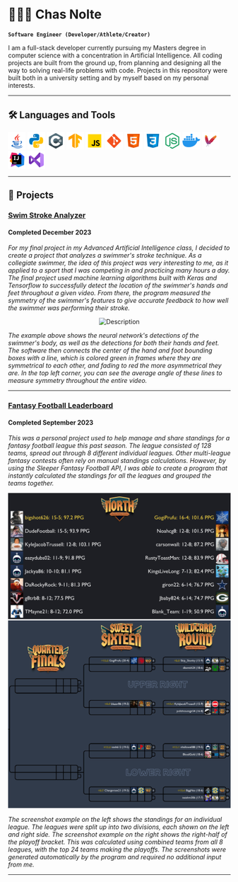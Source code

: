 # 🏊🏼‍♂️️ Chas Nolte

**`Software Engineer (Developer/Athlete/Creator)`**

I am a full-stack developer currently pursuing my Masters degree in computer science 
with a concentration in Artificial Intelligence.
All coding projects are built from the ground up, from planning and designing all the way to solving real-life problems with code.
Projects in this repository were built both in a university setting and by myself based on my personal interests.


---

## 🛠️ Languages and Tools

<p>
    <img src="icons/java.svg" alt="Java" width="40" height="40" title="Java">
    <img src="icons/python.svg" alt="Python" width="40" height="40" title="Python">
    <img src="icons/csharp.svg" alt="C#" width="40" height="40" title="C#">
    <img src="icons/tf.svg" alt="Tensorflow" width="40" height="40" title="Tensorflow">
    <img src="icons/javascript.svg" alt="JavaScript" width="40" height="40" title="JavaScript">
    <img src="icons/git.svg" alt="Git" width="40" height="40" title="Git">
    <img src="icons/html.svg" alt="HTML" width="40" height="40" title="HTML5">
    <img src="icons/css.svg" alt="CSS" width="40" height="40" title="CSS3">
    <img src="icons/nodejs.svg" alt="NodeJS" width="40" height="40" title="NodeJS">
    <img src="icons/docker.svg" alt="Docker" width="40" height="40" title="Docker">
    <img src="icons/maven.png" alt="Maven" width="40" height="40" title="Maven">
    <img src="icons/intellij.svg" alt="IntelliJ" width="40" height="40" title="IntelliJ">
    <img src="icons/vscode.svg" alt="VSCode" width="40" height="40" title="VSCode">
</p>

---------

## 🚀 Projects

### [Swim Stroke Analyzer](https://github.com/noltechas/SwimAI)
#### Completed December 2023
_For my final project in my Advanced Artificial Intelligence class, I decided to create
a project that analyzes a swimmer's stroke technique. As a collegiate swimmer, the idea
of this project was very interesting to me, as it applied to a sport that I was
competing in and practicing many hours a day. The final project used machine learning algorithms 
built with Keras and Tensorflow to successfully detect the location of the swimmer's
hands and feet throughout a given video. From there, the program measured the symmetry of the
swimmer's features to give accurate feedback to how well the swimmer was performing
their stroke._

<div style="text-align: center;">
  <img src="icons/output_video.gif" alt="Description" width="175">
</div>

_The example above shows the neural network's detections of the swimmer's body, as well as the detections
for both their hands and feet. The software then connects the center of the hand and foot bounding
boxes with a line, which is colored green in frames where they are symmetrical to each other, and fading
to red the more asymmetrical they are. In the top left corner, you can see the average angle of these lines
to measure symmetry throughout the entire video._

---

### [Fantasy Football Leaderboard](https://github.com/noltechas/FantasyFootballGUI)
#### Completed September 2023
_This was a personal project used to help manage and share standings for 
a fantasy football league this past season. The league consisted of 128 teams,
spread out through 8 different individual leagues. Other multi-league fantasy
contests often rely on manual standings calculations. However, by using the
Sleeper Fantasy Football API, I was able to create a program that instantly 
calculated the standings for all the leagues and grouped the teams together._

<div style="text-align: center;">
  <img src="icons/sc1.png" alt="League Standings" width="175*2">
  <img src="icons/sc2.png" alt="League Standings" width="117.5*2">
</div>

_The screenshot example on the left shows the standings for an individual league.
The leagues were split up into two divisions, each shown on the left and right side.
The screenshot example on the right shows the right-half of the playoff bracket. This was
calculated using combined teams from all 8 leagues, with the top 24 teams making the playoffs.
The screenshots were generated automatically by the program and required no additional
input from me._

---

<!-- Repeat for more projects -->
